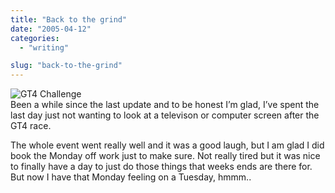 ```yaml
---
title: "Back to the grind"
date: "2005-04-12"
categories: 
  - "writing"

slug: "back-to-the-grind"
---
```


![GT4 Challenge](/images/gt4-chall.gif)  
Been a while since the last update and to be honest I’m glad, I’ve spent the last day just not wanting to look at a televison or computer screen after the GT4 race.

The whole event went really well and it was a good laugh, but I am glad I did book the Monday off work just to make sure. Not really tired but it was nice to finally have a day to just do those things that weeks ends are there for. But now I have that Monday feeling on a Tuesday, hmmm..

